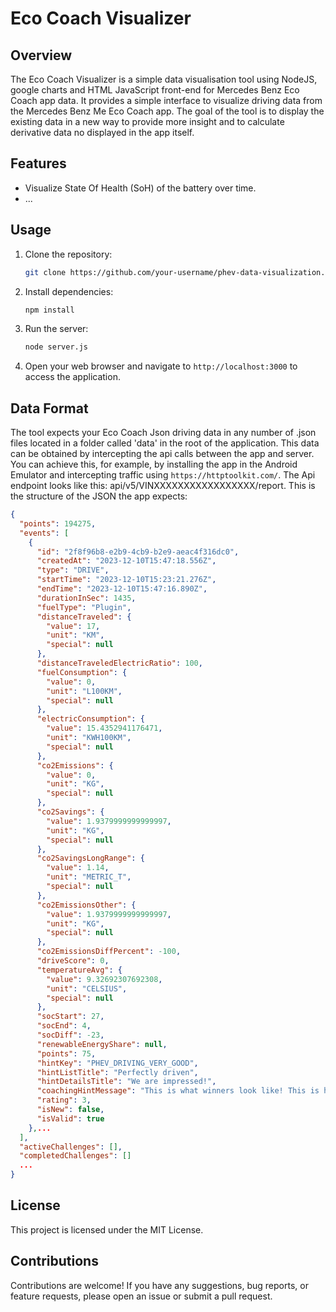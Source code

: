 # Eco Coach Visualizer



## Overview

The Eco Coach Visualizer is a simple data visualisation tool using NodeJS, google charts and HTML JavaScript front-end for Mercedes Benz Eco Coach app data. It provides a simple interface to visualize driving data from the Mercedes Benz Me Eco Coach app. The goal of the tool is to display the existing data in a new way to provide more insight and to calculate derivative data no displayed in the app itself. 

## Features

- Visualize State Of Health (SoH) of the battery over time.
- ...

## Usage

1. Clone the repository:

   ```bash
   git clone https://github.com/your-username/phev-data-visualization.git
   ```

2. Install dependencies:

   ```bash
   npm install
   ```

3. Run the server:

   ```bash
   node server.js
   ```

4. Open your web browser and navigate to `http://localhost:3000` to access the application.

## Data Format

The tool expects your Eco Coach Json driving data in any number of .json files located in a folder called 'data' in the root of the application. This data can be obtained by intercepting the api calls between the app and server. You can achieve this, for example, by installing the app in the Android Emulator and intercepting traffic using `https://httptoolkit.com/`. The Api endpoint looks like this: api/v5/VINXXXXXXXXXXXXXXXXX/report.
This is the structure of the JSON the app expects:
```json
{
  "points": 194275,
  "events": [
    {
      "id": "2f8f96b8-e2b9-4cb9-b2e9-aeac4f316dc0",
      "createdAt": "2023-12-10T15:47:18.556Z",
      "type": "DRIVE",
      "startTime": "2023-12-10T15:23:21.276Z",
      "endTime": "2023-12-10T15:47:16.890Z",
      "durationInSec": 1435,
      "fuelType": "Plugin",
      "distanceTraveled": {
        "value": 17,
        "unit": "KM",
        "special": null
      },
      "distanceTraveledElectricRatio": 100,
      "fuelConsumption": {
        "value": 0,
        "unit": "L100KM",
        "special": null
      },
      "electricConsumption": {
        "value": 15.4352941176471,
        "unit": "KWH100KM",
        "special": null
      },
      "co2Emissions": {
        "value": 0,
        "unit": "KG",
        "special": null
      },
      "co2Savings": {
        "value": 1.9379999999999997,
        "unit": "KG",
        "special": null
      },
      "co2SavingsLongRange": {
        "value": 1.14,
        "unit": "METRIC_T",
        "special": null
      },
      "co2EmissionsOther": {
        "value": 1.9379999999999997,
        "unit": "KG",
        "special": null
      },
      "co2EmissionsDiffPercent": -100,
      "driveScore": 0,
      "temperatureAvg": {
        "value": 9.32692307692308,
        "unit": "CELSIUS",
        "special": null
      },
      "socStart": 27,
      "socEnd": 4,
      "socDiff": -23,
      "renewableEnergyShare": null,
      "points": 75,
      "hintKey": "PHEV_DRIVING_VERY_GOOD",
      "hintListTitle": "Perfectly driven",
      "hintDetailsTitle": "We are impressed!",
      "coachingHintMessage": "This is what winners look like! This is how you make optimal use of the strengths of your plug-in hybrid. That's what you get full points for.",
      "rating": 3,
      "isNew": false,
      "isValid": true
    },...
  ],
  "activeChallenges": [],
  "completedChallenges": []
  ...
}
```

## License

This project is licensed under the MIT License.

## Contributions

Contributions are welcome! If you have any suggestions, bug reports, or feature requests, please open an issue or submit a pull request.
